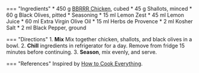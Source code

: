 === "Ingredients"
    * 450 g [BBRRR Chicken](../poultry/bbrrr-chicken.md), cubed
    * 45 g Shallots, minced
    * 60 g Black Olives, pitted
    * Seasoning
      * 15 ml Lemon Zest
      * 45 ml Lemon Juice
      * 60 ml Extra Virgin Olive Oil
      * 15 ml Herbs de Provence
      * 2 ml Kosher Salt
      * 2 ml Black Pepper, ground

=== "Directions"
    1. **Mix** Mix together chicken, shallots, and black olives in a bowl.
    2. **Chill** ingredients in refrigerator for a day. Remove from fridge 15 minutes before continuing.
    3. **Season**, mix evenly, and serve.

=== "References"
    Inspired by [How to Cook Everything](https://smile.amazon.com/How-Cook-Everything-Recipes-Anniversary/dp/0764578650).
